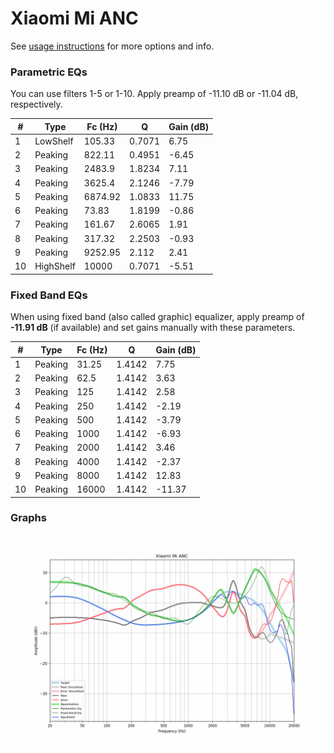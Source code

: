 # Xiaomi Mi ANC
See [usage instructions](https://github.com/jaakkopasanen/AutoEq#usage) for more options and info.

### Parametric EQs
You can use filters 1-5 or 1-10. Apply preamp of -11.10 dB or -11.04 dB, respectively.

|   # | Type      |   Fc (Hz) |      Q |   Gain (dB) |
|-----|-----------|-----------|--------|-------------|
|   1 | LowShelf  |    105.33 | 0.7071 |        6.75 |
|   2 | Peaking   |    822.11 | 0.4951 |       -6.45 |
|   3 | Peaking   |   2483.9  | 1.8234 |        7.11 |
|   4 | Peaking   |   3625.4  | 2.1246 |       -7.79 |
|   5 | Peaking   |   6874.92 | 1.0833 |       11.75 |
|   6 | Peaking   |     73.83 | 1.8199 |       -0.86 |
|   7 | Peaking   |    161.67 | 2.6065 |        1.91 |
|   8 | Peaking   |    317.32 | 2.2503 |       -0.93 |
|   9 | Peaking   |   9252.95 | 2.112  |        2.41 |
|  10 | HighShelf |  10000    | 0.7071 |       -5.51 |

### Fixed Band EQs
When using fixed band (also called graphic) equalizer, apply preamp of **-11.91 dB** (if available) and set gains manually with these parameters.

|   # | Type    |   Fc (Hz) |      Q |   Gain (dB) |
|-----|---------|-----------|--------|-------------|
|   1 | Peaking |     31.25 | 1.4142 |        7.75 |
|   2 | Peaking |     62.5  | 1.4142 |        3.63 |
|   3 | Peaking |    125    | 1.4142 |        2.58 |
|   4 | Peaking |    250    | 1.4142 |       -2.19 |
|   5 | Peaking |    500    | 1.4142 |       -3.79 |
|   6 | Peaking |   1000    | 1.4142 |       -6.93 |
|   7 | Peaking |   2000    | 1.4142 |        3.46 |
|   8 | Peaking |   4000    | 1.4142 |       -2.37 |
|   9 | Peaking |   8000    | 1.4142 |       12.83 |
|  10 | Peaking |  16000    | 1.4142 |      -11.37 |

### Graphs
![](./Xiaomi%20Mi%20ANC.png)
